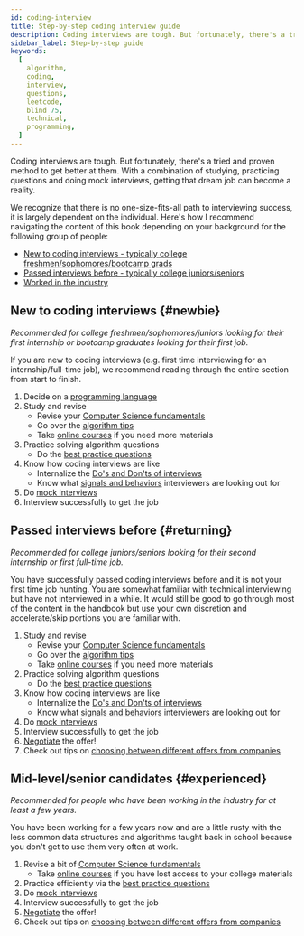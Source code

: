 ```yaml
---
id: coding-interview
title: Step-by-step coding interview guide
description: Coding interviews are tough. But fortunately, there's a tried and proven method to get better at them. With a combination of studying, practicing questions and doing mock interviews, getting that dream job can become a reality.
sidebar_label: Step-by-step guide
keywords:
  [
    algorithm,
    coding,
    interview,
    questions,
    leetcode,
    blind 75,
    technical,
    programming,
  ]
---
```


<head>
  <title>All you need to know about acing the coding interview | Tech Interview Handbook</title>
  <meta property="og:title" content="All you need to know about acing the coding interview | Tech Interview Handbook"/>
</head>

Coding interviews are tough. But fortunately, there's a tried and proven method to get better at them. With a combination of studying, practicing questions and doing mock interviews, getting that dream job can become a reality.

We recognize that there is no one-size-fits-all path to interviewing success, it is largely dependent on the individual. Here's how I recommend navigating the content of this book depending on your background for the following group of people:

- [New to coding interviews - typically college freshmen/sophomores/bootcamp grads](#newbie)
- [Passed interviews before - typically college juniors/seniors](#returning)
- [Worked in the industry](#experienced)

## New to coding interviews {#newbie}

_Recommended for college freshmen/sophomores/juniors looking for their first internship or bootcamp graduates looking for their first job._

If you are new to coding interviews (e.g. first time interviewing for an internship/full-time job), we recommend reading through the entire section from start to finish.

1. Decide on a [programming language](./picking-a-language.md)
1. Study and revise
   - Revise your [Computer Science fundamentals](./study-and-practice.md)
   - Go over the [algorithm tips](.//algorithms/study-cheatsheet.md)
   - Take [online courses](./best-coding-interview-courses.md) if you need more materials
1. Practice solving algorithm questions
   - Do the [best practice questions](./best-practice-questions.md)
1. Know how coding interviews are like
   - Internalize the [Do's and Don'ts of interviews](./cheatsheet.md)
   - Know what [signals and behaviors](./coding-signals.md) interviewers are looking out for
1. Do [mock interviews](./mock-interviews.md)
1. Interview successfully to get the job

## Passed interviews before {#returning}

_Recommended for college juniors/seniors looking for their second internship or first full-time job._

You have successfully passed coding interviews before and it is not your first time job hunting. You are somewhat familiar with technical interviewing but have not interviewed in a while. It would still be good to go through most of the content in the handbook but use your own discretion and accelerate/skip portions you are familiar with.

1. Study and revise
   - Revise your [Computer Science fundamentals](./study-and-practice.md)
   - Go over the [algorithm tips](.//algorithms/study-cheatsheet.md)
   - Take [online courses](./best-coding-interview-courses.md) if you need more materials
1. Practice solving algorithm questions
   - Do the [best practice questions](./best-practice-questions.md)
1. Know how coding interviews are like
   - Internalize the [Do's and Don'ts of interviews](./cheatsheet.md)
   - Know what [signals and behaviors](./coding-signals.md) interviewers are looking out for
1. Do [mock interviews](./mock-interviews.md)
1. Interview successfully to get the job
1. [Negotiate](./negotiation.md) the offer!
1. Check out tips on [choosing between different offers from companies](./choosing-between-companies.md)

## Mid-level/senior candidates {#experienced}

_Recommended for people who have been working in the industry for at least a few years._

You have been working for a few years now and are a little rusty with the less common data structures and algorithms taught back in school because you don't get to use them very often at work.

1. Revise a bit of [Computer Science fundamentals](./study-and-practice.md)
   - Take [online courses](./best-coding-interview-courses.md) if you have lost access to your college materials
1. Practice efficiently via the [best practice questions](./best-practice-questions.md)
1. Do [mock interviews](./mock-interviews.md)
1. Interview successfully to get the job
1. [Negotiate](./negotiation.md) the offer!
1. Check out tips on [choosing between different offers from companies](./choosing-between-companies.md)
